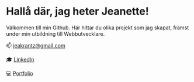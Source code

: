 # Hallå där, jag heter Jeanette!


Välkommen till min Github. Här hittar du olika projekt som jag skapat, främst under min utbildning till Webbutvecklare.


📫 [jeakrantz@gmail.com](mailto:jeakrantz@gmail.com)

:mortar_board: [LinkedIn](https://www.linkedin.com/in/jeanette-k-b38a25254/)

:computer: [Portfolio](https://jeanettekrantz.netlify.app/)
